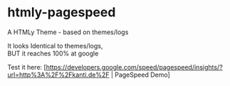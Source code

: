 htmly-pagespeed
===============

A HTMLy Theme - based on themes/logs

It looks Identical to themes/logs,<br/>
BUT it reaches 100% at google

Test it here: [https://developers.google.com/speed/pagespeed/insights/?url=http%3A%2F%2Fkanti.de%2F | PageSpeed Demo]
